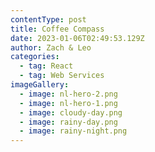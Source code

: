 ```yaml
---
contentType: post
title: Coffee Compass
date: 2023-01-06T02:49:53.129Z
author: Zach & Leo
categories:
  - tag: React
  - tag: Web Services
imageGallery:
  - image: nl-hero-2.png
  - image: nl-hero-1.png
  - image: cloudy-day.png
  - image: rainy-day.png
  - image: rainy-night.png
---
```

